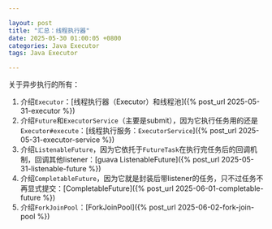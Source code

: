 ```yaml
---

layout: post  
title: "汇总：线程执行器"  
date: 2025-05-30 01:00:05 +0800  
categories: Java Executor  
tags: Java Executor

---
```


关于异步执行的所有：
1. 介绍`Executor`：[线程执行器（Executor）和线程池]({% post_url 2025-05-31-executor %})
3. 介绍`Future`和`ExecutorService`（主要是submit），因为它执行任务用的还是`Executor#execute`：[线程执行服务：`ExecutorService`]({% post_url 2025-05-31-executor-service %})
4. 介绍`ListenableFuture`，因为它依托于`FutureTask`在执行完任务后的回调机制，回调其他listener：[guava ListenableFuture]({% post_url 2025-05-31-listenable-future %})
5. 介绍`CompletableFuture`，因为它就是封装后带listener的任务，只不过任务不再显式提交：[CompletableFuture]({% post_url 2025-06-01-completable-future %})
6. 介绍`ForkJoinPool`：[ForkJoinPool]({% post_url 2025-06-02-fork-join-pool %})
